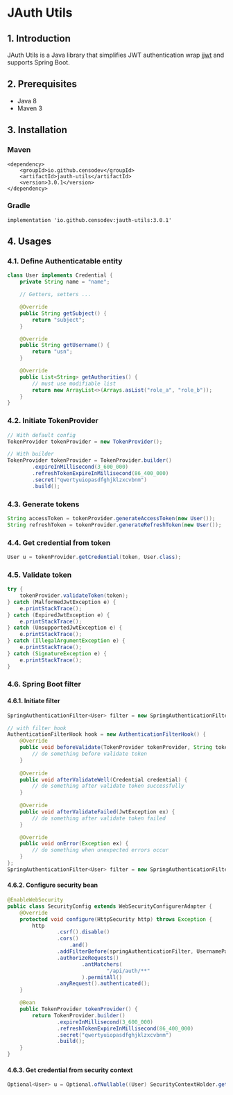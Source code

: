 # JAuth Utils
## 1. Introduction
JAuth Utils is a Java library that simplifies JWT authentication wrap [jjwt](https://github.com/jwtk/jjwt) and supports Spring Boot.

## 2. Prerequisites
* Java 8
* Maven 3

## 3. Installation
### Maven
```
<dependency>
    <groupId>io.github.censodev</groupId>
    <artifactId>jauth-utils</artifactId>
    <version>3.0.1</version>
</dependency>
```
### Gradle
```
implementation 'io.github.censodev:jauth-utils:3.0.1'
```

## 4. Usages
### 4.1. Define Authenticatable entity
```java
class User implements Credential {
    private String name = "name";

    // Getters, setters ...

    @Override
    public String getSubject() {
        return "subject";
    }

    @Override
    public String getUsername() {
        return "usn";
    }

    @Override
    public List<String> getAuthorities() {
        // must use modifiable list
        return new ArrayList<>(Arrays.asList("role_a", "role_b"));
    }
}
```
### 4.2. Initiate TokenProvider
```java
// With default config
TokenProvider tokenProvider = new TokenProvider();

// With builder
TokenProvider tokenProvider = TokenProvider.builder()
        .expireInMillisecond(3_600_000)
        .refreshTokenExpireInMillisecond(86_400_000)
        .secret("qwertyuiopasdfghjklzxcvbnm")
        .build();
```
### 4.3. Generate tokens
```java
String accessToken = tokenProvider.generateAccessToken(new User());
String refreshToken = tokenProvider.generateRefreshToken(new User());
```
### 4.4. Get credential from token
```java
User u = tokenProvider.getCredential(token, User.class);
```
### 4.5. Validate token
```java
try {
    tokenProvider.validateToken(token);
} catch (MalformedJwtException e) {
    e.printStackTrace();
} catch (ExpiredJwtException e) {
    e.printStackTrace();
} catch (UnsupportedJwtException e) {
    e.printStackTrace();
} catch (IllegalArgumentException e) {
    e.printStackTrace();
} catch (SignatureException e) {
    e.printStackTrace();
}
```
### 4.6. Spring Boot filter
#### 4.6.1. Initiate filter
```java
SpringAuthenticationFilter<User> filter = new SpringAuthenticationFilter<>(tokenProvider, User.class);

// with filter hook
AuthenticationFilterHook hook = new AuthenticationFilterHook() {
    @Override
    public void beforeValidate(TokenProvider tokenProvider, String token) {
        // do something before validate token
    }
    
    @Override
    public void afterValidateWell(Credential credential) {
        // do something after validate token successfully
    }
    
    @Override
    public void afterValidateFailed(JwtException ex) {
        // do something after validate token failed
    }

    @Override
    public void onError(Exception ex) {
        // do something when unexpected errors occur
    }
};
SpringAuthenticationFilter<User> filter = new SpringAuthenticationFilter<>(tokenProvider, User.class, hook);
```
#### 4.6.2. Configure security bean
```java
@EnableWebSecurity
public class SecurityConfig extends WebSecurityConfigurerAdapter {
    @Override
    protected void configure(HttpSecurity http) throws Exception {
        http
                .csrf().disable()
                .cors()
                    .and()
                .addFilterBefore(springAuthenticationFilter, UsernamePasswordAuthenticationFilter.class)
                .authorizeRequests()
                        .antMatchers(
                                "/api/auth/**"
                        ).permitAll()
                .anyRequest().authenticated();
    }

    @Bean
    public TokenProvider tokenProvider() {
        return TokenProvider.builder()
                .expireInMillisecond(3_600_000)
                .refreshTokenExpireInMillisecond(86_400_000)
                .secret("qwertyuiopasdfghjklzxcvbnm")
                .build();
    }
}
```
#### 4.6.3. Get credential from security context
```java
Optional<User> u = Optional.ofNullable((User) SecurityContextHolder.getContext().getAuthentication().getCredential());
```
